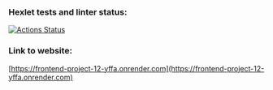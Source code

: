 ### Hexlet tests and linter status:
[![Actions Status](https://github.com/ElenaManukyan/frontend-project-12/actions/workflows/hexlet-check.yml/badge.svg)](https://github.com/ElenaManukyan/frontend-project-12/actions)
### Link to website:
[https://frontend-project-12-yffa.onrender.com](https://frontend-project-12-yffa.onrender.com)
